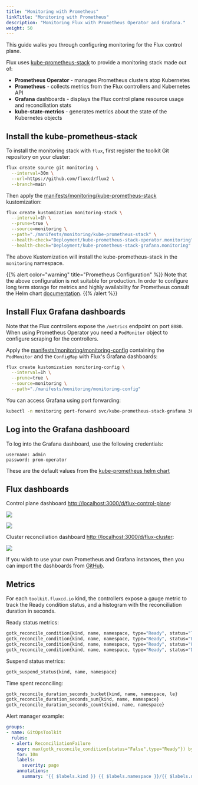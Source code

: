 ```yaml
---
title: "Monitoring with Prometheus"
linkTitle: "Monitoring with Prometheus"
description: "Monitoring Flux with Prometheus Operator and Grafana."
weight: 50
---
```


This guide walks you through configuring monitoring for the Flux control plane.

Flux uses [kube-prometheus-stack](https://github.com/prometheus-community/helm-charts/tree/main/charts/kube-prometheus-stack)
to provide a monitoring stack made out of:

* **Prometheus Operator** - manages Prometheus clusters atop Kubernetes
* **Prometheus** - collects metrics from the Flux controllers and Kubernetes API
* **Grafana** dashboards - displays the Flux control plane resource usage and reconciliation stats
* **kube-state-metrics** - generates metrics about the state of the Kubernetes objects

## Install the kube-prometheus-stack

To install the monitoring stack with `flux`, first register the toolkit Git repository on your cluster:

```sh
flux create source git monitoring \
  --interval=30m \
  --url=https://github.com/fluxcd/flux2 \
  --branch=main
```

Then apply the [manifests/monitoring/kube-prometheus-stack](https://github.com/fluxcd/flux2/tree/main/manifests/monitoring/kube-prometheus-stack)
kustomization:

```sh
flux create kustomization monitoring-stack \
  --interval=1h \
  --prune=true \
  --source=monitoring \
  --path="./manifests/monitoring/kube-prometheus-stack" \
  --health-check="Deployment/kube-prometheus-stack-operator.monitoring" \
  --health-check="Deployment/kube-prometheus-stack-grafana.monitoring"
```

The above Kustomization will install the kube-prometheus-stack in the `monitoring` namespace.

{{% alert color="warning" title="Prometheus Configuration" %}}
Note that the above configuration is not suitable for production.
In order to configure long term storage for metrics
and highly availability for Prometheus consult the Helm
chart [documentation](https://github.com/prometheus-community/helm-charts/tree/main/charts/kube-prometheus-stack).
{{% /alert %}}

## Install Flux Grafana dashboards

Note that the Flux controllers expose the `/metrics` endpoint on port `8080`.
When using Prometheus Operator you need a `PodMonitor` object to configure scraping for the controllers.

Apply the [manifests/monitoring/monitoring-config](https://github.com/fluxcd/flux2/tree/main/manifests/monitoring/monitoring-config)
containing the `PodMonitor` and the `ConfigMap` with Flux's Grafana dashboards:

```sh
flux create kustomization monitoring-config \
  --interval=1h \
  --prune=true \
  --source=monitoring \
  --path="./manifests/monitoring/monitoring-config"
```

You can access Grafana using port forwarding:

```sh
kubectl -n monitoring port-forward svc/kube-prometheus-stack-grafana 3000:80
```

## Log into the Grafana dashbooard
To log into the Grafana dashboard, use the following credentials:
```
username: admin
password: prom-operator
```
These are the default values from the [kube-prometheus helm chart](https://github.com/prometheus-community/helm-charts/blob/main/charts/kube-prometheus-stack/values.yaml#L620)

## Flux dashboards

Control plane dashboard [http://localhost:3000/d/flux-control-plane](http://localhost:3000/d/flux-control-plane/flux-control-plane):

![](/img/cp-dashboard-p1.png)

![](/img/cp-dashboard-p2.png)

Cluster reconciliation dashboard [http://localhost:3000/d/flux-cluster](http://localhost:3000/d/flux-cluster/flux-cluster-stats):

![](/img/cluster-dashboard.png)

If you wish to use your own Prometheus and Grafana instances, then you can import the dashboards from
[GitHub](https://github.com/fluxcd/flux2/tree/main/manifests/monitoring/grafana/dashboards).

## Metrics

For each `toolkit.fluxcd.io` kind,
the controllers expose a gauge metric to track the Ready condition status,
and a histogram with the reconciliation duration in seconds.

Ready status metrics:

```sh
gotk_reconcile_condition{kind, name, namespace, type="Ready", status="True"}
gotk_reconcile_condition{kind, name, namespace, type="Ready", status="False"}
gotk_reconcile_condition{kind, name, namespace, type="Ready", status="Unknown"}
gotk_reconcile_condition{kind, name, namespace, type="Ready", status="Deleted"}
```

Suspend status metrics:

```sh
gotk_suspend_status{kind, name, namespace}
```

Time spent reconciling:

```sh
gotk_reconcile_duration_seconds_bucket{kind, name, namespace, le}
gotk_reconcile_duration_seconds_sum{kind, name, namespace}
gotk_reconcile_duration_seconds_count{kind, name, namespace}
```

Alert manager example:

```yaml
groups:
- name: GitOpsToolkit
  rules:
  - alert: ReconciliationFailure
    expr: max(gotk_reconcile_condition{status="False",type="Ready"}) by (namespace, name, kind) + on(namespace, name, kind) (max(gotk_reconcile_condition{status="Deleted"}) by (namespace, name, kind)) * 2 == 1
    for: 10m
    labels:
      severity: page
    annotations:
      summary: '{{ $labels.kind }} {{ $labels.namespace }}/{{ $labels.name }} reconciliation has been failing for more than ten minutes.'
```
